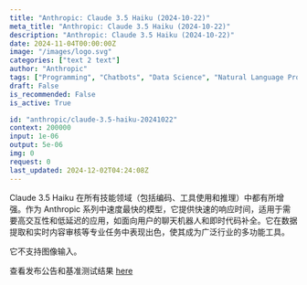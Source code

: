 ```yaml
---
title: "Anthropic: Claude 3.5 Haiku (2024-10-22)"
meta_title: "Anthropic: Claude 3.5 Haiku (2024-10-22)"
description: "Anthropic: Claude 3.5 Haiku (2024-10-22)"
date: 2024-11-04T00:00:00Z
image: "/images/logo.svg"
categories: ["text 2 text"]
author: "Anthropic"
tags: ["Programming", "Chatbots", "Data Science", "Natural Language Processing", "Predictive Analytics"]
draft: False
is_recommended: False
is_active: True

id: "anthropic/claude-3.5-haiku-20241022"
context: 200000
input: 1e-06
output: 5e-06
img: 0
request: 0
last_updated: 2024-12-02T04:24:08Z
---
```


Claude 3.5 Haiku 在所有技能领域（包括编码、工具使用和推理）中都有所增强。作为 Anthropic 系列中速度最快的模型，它提供快速的响应时间，适用于需要高交互性和低延迟的应用，如面向用户的聊天机器人和即时代码补全。它在数据提取和实时内容审核等专业任务中表现出色，使其成为广泛行业的多功能工具。

它不支持图像输入。

查看发布公告和基准测试结果 [here](https://www.anthropic.com/news/3-5-models-and-computer-use)

